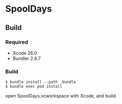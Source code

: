 SpoolDays
===========================

Build
---------------------------

### Required

* Xcode 26.0
* Bundler 2.6.7

### Build

    $ bundle install --path .bundle
    $ bundle exec pod install

open SpoolDays.xcworkspace with Xcode, and build.
